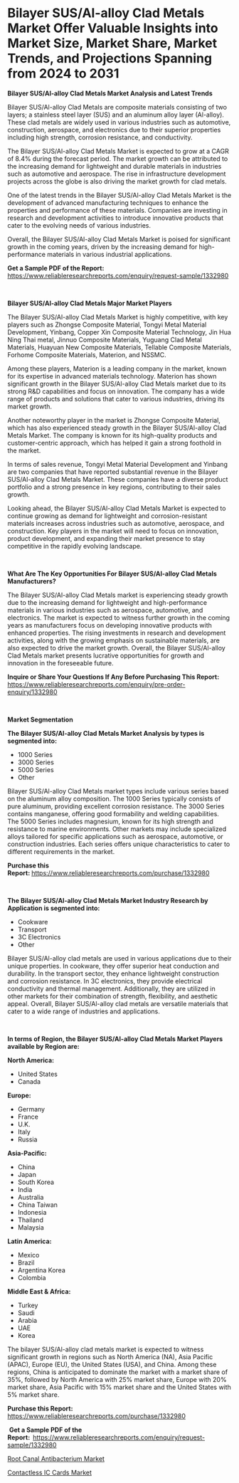 <p><h1>Bilayer SUS/Al-alloy Clad Metals Market Offer Valuable Insights into Market Size, Market Share, Market Trends, and Projections Spanning from 2024 to 2031</h1></p><p><strong>Bilayer SUS/Al-alloy Clad Metals Market Analysis and Latest Trends</strong></p>
<p><p>Bilayer SUS/Al-alloy Clad Metals are composite materials consisting of two layers; a stainless steel layer (SUS) and an aluminum alloy layer (Al-alloy). These clad metals are widely used in various industries such as automotive, construction, aerospace, and electronics due to their superior properties including high strength, corrosion resistance, and conductivity.</p><p>The Bilayer SUS/Al-alloy Clad Metals Market is expected to grow at a CAGR of 8.4% during the forecast period. The market growth can be attributed to the increasing demand for lightweight and durable materials in industries such as automotive and aerospace. The rise in infrastructure development projects across the globe is also driving the market growth for clad metals.</p><p>One of the latest trends in the Bilayer SUS/Al-alloy Clad Metals Market is the development of advanced manufacturing techniques to enhance the properties and performance of these materials. Companies are investing in research and development activities to introduce innovative products that cater to the evolving needs of various industries.</p><p>Overall, the Bilayer SUS/Al-alloy Clad Metals Market is poised for significant growth in the coming years, driven by the increasing demand for high-performance materials in various industrial applications.</p></p>
<p><strong>Get a Sample PDF of the Report:&nbsp;</strong> <a href="https://www.reliableresearchreports.com/enquiry/request-sample/1332980">https://www.reliableresearchreports.com/enquiry/request-sample/1332980</a></p>
<p>&nbsp;</p>
<p><strong>Bilayer SUS/Al-alloy Clad Metals Major Market Players</strong></p>
<p><p>The Bilayer SUS/Al-alloy Clad Metals Market is highly competitive, with key players such as Zhongse Composite Material, Tongyi Metal Material Development, Yinbang, Copper Xin Composite Material Technology, Jin Hua Ning Thai metal, Jinnuo Composite Materials, Yuguang Clad Metal Materials, Huayuan New Composite Materials, Tellable Composite Materials, Forhome Composite Materials, Materion, and NSSMC.</p><p>Among these players, Materion is a leading company in the market, known for its expertise in advanced materials technology. Materion has shown significant growth in the Bilayer SUS/Al-alloy Clad Metals market due to its strong R&D capabilities and focus on innovation. The company has a wide range of products and solutions that cater to various industries, driving its market growth.</p><p>Another noteworthy player in the market is Zhongse Composite Material, which has also experienced steady growth in the Bilayer SUS/Al-alloy Clad Metals Market. The company is known for its high-quality products and customer-centric approach, which has helped it gain a strong foothold in the market.</p><p>In terms of sales revenue, Tongyi Metal Material Development and Yinbang are two companies that have reported substantial revenue in the Bilayer SUS/Al-alloy Clad Metals Market. These companies have a diverse product portfolio and a strong presence in key regions, contributing to their sales growth.</p><p>Looking ahead, the Bilayer SUS/Al-alloy Clad Metals Market is expected to continue growing as demand for lightweight and corrosion-resistant materials increases across industries such as automotive, aerospace, and construction. Key players in the market will need to focus on innovation, product development, and expanding their market presence to stay competitive in the rapidly evolving landscape.</p></p>
<p>&nbsp;</p>
<p><strong>What Are The Key Opportunities For Bilayer SUS/Al-alloy Clad Metals Manufacturers?</strong></p>
<p><p>The Bilayer SUS/Al-alloy Clad Metals market is experiencing steady growth due to the increasing demand for lightweight and high-performance materials in various industries such as aerospace, automotive, and electronics. The market is expected to witness further growth in the coming years as manufacturers focus on developing innovative products with enhanced properties. The rising investments in research and development activities, along with the growing emphasis on sustainable materials, are also expected to drive the market growth. Overall, the Bilayer SUS/Al-alloy Clad Metals market presents lucrative opportunities for growth and innovation in the foreseeable future.</p></p>
<p><strong>Inquire or Share Your Questions If Any Before Purchasing This Report:</strong> <a href="https://www.reliableresearchreports.com/enquiry/pre-order-enquiry/1332980">https://www.reliableresearchreports.com/enquiry/pre-order-enquiry/1332980</a></p>
<p>&nbsp;</p>
<p><strong>Market Segmentation</strong></p>
<p><strong>The Bilayer SUS/Al-alloy Clad Metals Market Analysis by types is segmented into:</strong></p>
<p><ul><li>1000 Series</li><li>3000 Series</li><li>5000 Series</li><li>Other</li></ul></p>
<p><p>Bilayer SUS/Al-alloy Clad Metals market types include various series based on the aluminum alloy composition. The 1000 Series typically consists of pure aluminum, providing excellent corrosion resistance. The 3000 Series contains manganese, offering good formability and welding capabilities. The 5000 Series includes magnesium, known for its high strength and resistance to marine environments. Other markets may include specialized alloys tailored for specific applications such as aerospace, automotive, or construction industries. Each series offers unique characteristics to cater to different requirements in the market.</p></p>
<p><strong>Purchase this Report:&nbsp;</strong><a href="https://www.reliableresearchreports.com/purchase/1332980">https://www.reliableresearchreports.com/purchase/1332980</a></p>
<p>&nbsp;</p>
<p><strong>The Bilayer SUS/Al-alloy Clad Metals Market Industry Research by Application is segmented into:</strong></p>
<p><ul><li>Cookware</li><li>Transport</li><li>3C Electronics</li><li>Other</li></ul></p>
<p><p>Bilayer SUS/Al-alloy clad metals are used in various applications due to their unique properties. In cookware, they offer superior heat conduction and durability. In the transport sector, they enhance lightweight construction and corrosion resistance. In 3C electronics, they provide electrical conductivity and thermal management. Additionally, they are utilized in other markets for their combination of strength, flexibility, and aesthetic appeal. Overall, Bilayer SUS/Al-alloy clad metals are versatile materials that cater to a wide range of industries and applications.</p></p>
<p>&nbsp;</p>
<p><strong>In terms of Region, the Bilayer SUS/Al-alloy Clad Metals Market Players available by Region are:</strong></p>
<p>
    <p> <strong> North America: </strong>
        <ul>
            <li>United States</li>
            <li>Canada</li>
        </ul>
        </p> 
    <p> <strong> Europe: </strong>
        <ul>
            <li>Germany</li>
            <li>France</li>
            <li>U.K.</li>
            <li>Italy</li>
            <li>Russia</li>
        </ul>
        </p> 
    <p> <strong> Asia-Pacific: </strong>
        <ul>
            <li>China</li>
            <li>Japan</li>
            <li>South Korea</li>
            <li>India</li>
            <li>Australia</li>
            <li>China Taiwan</li>
            <li>Indonesia</li>
            <li>Thailand</li>
            <li>Malaysia</li>
        </ul>
        </p> 
    <p> <strong> Latin America: </strong>
        <ul>
            <li>Mexico</li>
            <li>Brazil</li>
            <li>Argentina Korea</li>
            <li>Colombia</li>
        </ul>
        </p> 
    <p> <strong> Middle East & Africa: </strong>
        <ul>
            <li>Turkey</li>
            <li>Saudi</li>
            <li>Arabia</li>
            <li>UAE</li>
            <li>Korea</li>
        </ul>
    </p>
    </p>
<p><p>The bilayer SUS/Al-alloy clad metals market is expected to witness significant growth in regions such as North America (NA), Asia Pacific (APAC), Europe (EU), the United States (USA), and China. Among these regions, China is anticipated to dominate the market with a market share of 35%, followed by North America with 25% market share, Europe with 20% market share, Asia Pacific with 15% market share and the United States with 5% market share.</p></p>
<p><strong>Purchase this Report: </strong><a href="https://www.reliableresearchreports.com/purchase/1332980">https://www.reliableresearchreports.com/purchase/1332980</a></p>
<p>&nbsp;<strong>Get a Sample PDF of the Report:&nbsp;&nbsp;</strong><a href="https://www.reliableresearchreports.com/enquiry/request-sample/1332980">https://www.reliableresearchreports.com/enquiry/request-sample/1332980</a></p>
<p><strong></strong></p>
<p><p><a href="https://issuu.com/reportprime-2/docs/root-canal-antibacterium-market-size-2030.pptx">Root Canal Antibacterium Market</a></p><p><a href="https://issuu.com/reportprime-2/docs/contactless-ic-cards-market-size-2030.pptx">Contactless IC Cards Market</a></p></p>